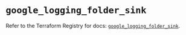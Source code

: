 # `google_logging_folder_sink`

Refer to the Terraform Registry for docs: [`google_logging_folder_sink`](https://registry.terraform.io/providers/hashicorp/google/6.23.0/docs/resources/logging_folder_sink).
